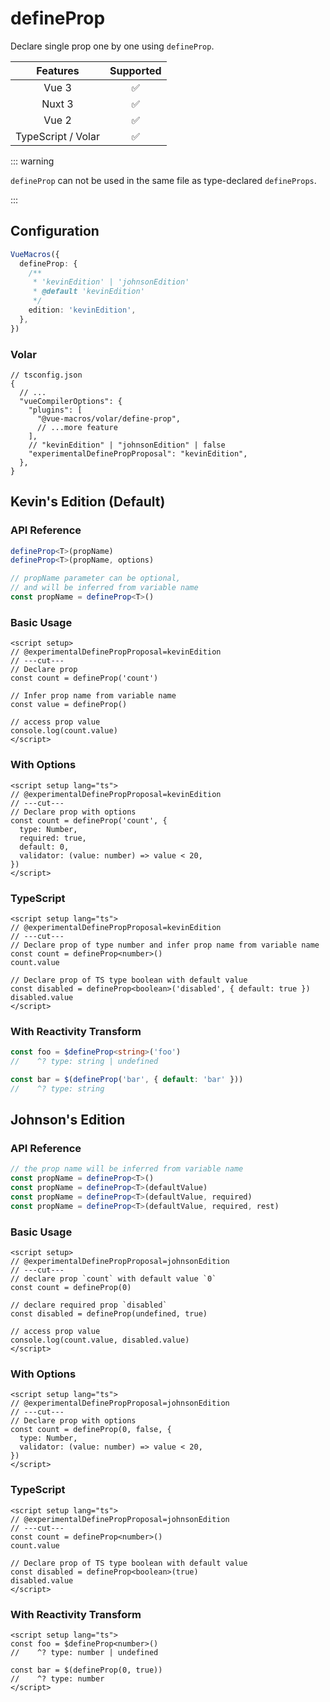 # defineProp <PackageVersion name="@vue-macros/define-prop" />

<StabilityLevel level="experimental" />

Declare single prop one by one using `defineProp`.

|      Features      |     Supported      |
| :----------------: | :----------------: |
|       Vue 3        | :white_check_mark: |
|       Nuxt 3       | :white_check_mark: |
|       Vue 2        | :white_check_mark: |
| TypeScript / Volar | :white_check_mark: |

::: warning

`defineProp` can not be used in the same file as type-declared `defineProps`.

:::

## Configuration

```ts
VueMacros({
  defineProp: {
    /**
     * 'kevinEdition' | 'johnsonEdition'
     * @default 'kevinEdition'
     */
    edition: 'kevinEdition',
  },
})
```

### Volar

```jsonc {6,10}
// tsconfig.json
{
  // ...
  "vueCompilerOptions": {
    "plugins": [
      "@vue-macros/volar/define-prop",
      // ...more feature
    ],
    // "kevinEdition" | "johnsonEdition" | false
    "experimentalDefinePropProposal": "kevinEdition",
  },
}
```

## Kevin's Edition (Default)

### API Reference

```ts
defineProp<T>(propName)
defineProp<T>(propName, options)

// propName parameter can be optional,
// and will be inferred from variable name
const propName = defineProp<T>()
```

### Basic Usage

```vue twoslash
<script setup>
// @experimentalDefinePropProposal=kevinEdition
// ---cut---
// Declare prop
const count = defineProp('count')

// Infer prop name from variable name
const value = defineProp()

// access prop value
console.log(count.value)
</script>
```

### With Options

```vue twoslash
<script setup lang="ts">
// @experimentalDefinePropProposal=kevinEdition
// ---cut---
// Declare prop with options
const count = defineProp('count', {
  type: Number,
  required: true,
  default: 0,
  validator: (value: number) => value < 20,
})
</script>
```

### TypeScript

```vue twoslash
<script setup lang="ts">
// @experimentalDefinePropProposal=kevinEdition
// ---cut---
// Declare prop of type number and infer prop name from variable name
const count = defineProp<number>()
count.value

// Declare prop of TS type boolean with default value
const disabled = defineProp<boolean>('disabled', { default: true })
disabled.value
</script>
```

### With Reactivity Transform

```ts
const foo = $defineProp<string>('foo')
//    ^? type: string | undefined

const bar = $(defineProp('bar', { default: 'bar' }))
//    ^? type: string
```

## Johnson's Edition

### API Reference

```ts
// the prop name will be inferred from variable name
const propName = defineProp<T>()
const propName = defineProp<T>(defaultValue)
const propName = defineProp<T>(defaultValue, required)
const propName = defineProp<T>(defaultValue, required, rest)
```

### Basic Usage

```vue twoslash
<script setup>
// @experimentalDefinePropProposal=johnsonEdition
// ---cut---
// declare prop `count` with default value `0`
const count = defineProp(0)

// declare required prop `disabled`
const disabled = defineProp(undefined, true)

// access prop value
console.log(count.value, disabled.value)
</script>
```

### With Options

```vue twoslash
<script setup lang="ts">
// @experimentalDefinePropProposal=johnsonEdition
// ---cut---
// Declare prop with options
const count = defineProp(0, false, {
  type: Number,
  validator: (value: number) => value < 20,
})
</script>
```

### TypeScript

```vue twoslash
<script setup lang="ts">
// @experimentalDefinePropProposal=johnsonEdition
// ---cut---
const count = defineProp<number>()
count.value

// Declare prop of TS type boolean with default value
const disabled = defineProp<boolean>(true)
disabled.value
</script>
```

### With Reactivity Transform

```vue
<script setup lang="ts">
const foo = $defineProp<number>()
//    ^? type: number | undefined

const bar = $(defineProp(0, true))
//    ^? type: number
</script>
```
